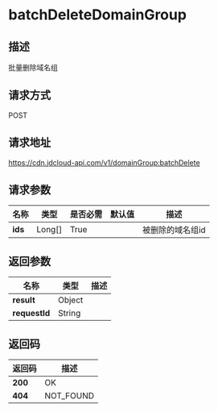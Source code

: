 # batchDeleteDomainGroup


## 描述
批量删除域名组

## 请求方式
POST

## 请求地址
https://cdn.jdcloud-api.com/v1/domainGroup:batchDelete


## 请求参数
|名称|类型|是否必需|默认值|描述|
|---|---|---|---|---|
|**ids**|Long[]|True| |被删除的域名组id|


## 返回参数
|名称|类型|描述|
|---|---|---|
|**result**|Object| |
|**requestId**|String| |


## 返回码
|返回码|描述|
|---|---|
|**200**|OK|
|**404**|NOT_FOUND|
